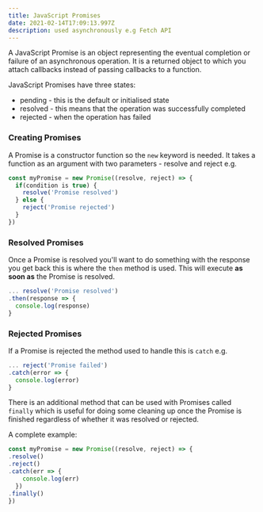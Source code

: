 ```yaml
---
title: JavaScript Promises
date: 2021-02-14T17:09:13.997Z
description: used asynchronously e.g Fetch API
---
```

A JavaScript Promise is an object representing the eventual completion or failure of an asynchronous operation. It is a returned object to which you attach callbacks instead of passing callbacks to a function.

JavaScript Promises have three states:

- pending - this is the default or initialised state
- resolved - this means that the operation was successfully completed
- rejected - when the operation has failed

### Creating Promises

A Promise is a constructor function so the `new` keyword is needed. It takes a function as an argument with two parameters - resolve and reject e.g.

```javascript
const myPromise = new Promise((resolve, reject) => {
  if(condition is true) {
    resolve('Promise resolved')
  } else {
    reject('Promise rejected')
  }
})
```

### Resolved Promises

Once a Promise is resolved you'll want to do something with the response you get back this is where the `then` method is used. This will execute **as soon as** the Promise is resolved.

```javascript
... resolve('Promise resolved')
.then(response => {
  console.log(response)
}
```

### Rejected Promises

If a Promise is rejected the method used to handle this is `catch` e.g.

```javascript
... reject('Promise failed')
.catch(error => {
  console.log(error)
}
```

There is an additional method that can be used with Promises called `finally` which is useful for doing some cleaning up once the Promise is finished regardless of whether it was resolved or rejected.

A complete example:

```javascript
const myPromise = new Promise((resolve, reject) => {
.resolve()
.reject()
.catch(err => {
    console.log(err)
  })
.finally()
})
```